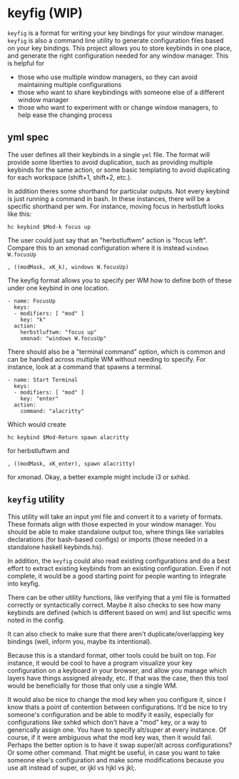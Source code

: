 # keyfig (WIP)

`keyfig` is a format for writing your key bindings for your window manager.  `keyfig` is also a command line utility to generate configuration files based on your key bindings.  This project allows you to store keybinds in one place, and generate the right configuration needed for any window manager.  This is helpful for

* those who use multiple window managers, so they can avoid maintaining multiple configurations
* those who want to share keybindings with someone else of a different window manager
* those who want to experiment with or change window managers, to help ease the changing process

## yml spec

The user defines all their keybinds in a single `yml` file.  The format will provide some liberties to avoid duplication, such as providing multiple keybinds for the same action, or some basic templating to avoid duplicating for each workspace (shift+1, shift+2, etc.).

In addition theres some shorthand for particular outputs.  Not every keybind is just running a command in bash.  In these instances, there will be a specific shorthand per wm.  For instance, moving focus in herbstluft looks like this:
```
hc keybind $Mod-k focus up 
```
The user could just say that an "herbstluftwm" action is "focus left".  Compare this to an xmonad configuration where it is instead `windows W.focusUp`
```
, ((modMask, xK_k), windows W.focusUp)
```
The keyfig format allows you to specify per WM how to define both of these under one keybind in one location.
```
- name: FocusUp
  keys:
  - modifiers: [ "mod" ]
    key: "k"
  action:
    herbstluftwm: "focus up"
    xmonad: "windows W.focusUp"
```
There should also be a "terminal command" option, which is common and can be handled across multiple WM without needing to specify.  For instance, look at a command that spawns a terminal.
```
- name: Start Terminal
  keys:
  - modifiers: [ "mod" ]
    key: "enter"
  action:
    command: "alacritty"
```
Which would create
```
hc keybind $Mod-Return spawn alacritty
```
for herbstluftwm and
```
, ((modMask, xK_enter), spawn alacritty)
```
for xmonad.  Okay, a better example might include i3 or sxhkd.

## `keyfig` utility

This utility will take an input yml file and convert it to a variety of formats.  These formats align with those expected in your window manager.  You should be able to make standalone output too, where things like variables declarations (for bash-based configs) or imports (those needed in a standalone haskell keybinds.hs).

In addition, the `keyfig` could also read existing configurations and do a best effort to extract existing keybinds from an existing configuration.  Even if not complete, it would be a good starting point for people wanting to integrate into keyfig.

There can be other utility functions, like verifying that a yml file is formatted correctly or syntactically correct.  Maybe it also checks to see how many keybinds are defined (which is different based on wm) and list specific wms noted in the config.

It can also check to make sure that there aren't duplicate/overlapping key bindings (well, inform you, maybe its intentional).

Because this is a standard format, other tools could be built on top.  For instance, it would be cool to have a program visualize your key configuration on a keyboard in your browser, and allow you manage which layers have things assigned already, etc.  If that was the case, then this tool would be beneficially for those that only use a single WM.

It would also be nice to change the mod key when you configure it, since I know thats a point of contention between configurations.  It'd be nice to try someone's configuration and be able to modify it easily, especially for configurations like sxhkd which don't have a "mod" key, or a way to generically assign one.  You have to specify alt/super at every instance.  Of course, if it were ambiguous what the mod key was, then it would fail.  Perhaps the better option is to have it swap super/alt across configurations?  Or some other command.  That might be useful, in case you want to take someone else's configuration and make some modifications because you use alt instead of super, or ijkl vs hjkl vs jkl;.
